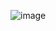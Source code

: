 ![image](https://user-images.githubusercontent.com/89542446/184459193-7b39df2b-9f6c-4ffe-b729-8813141a77d8.png)
